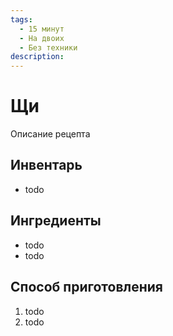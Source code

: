 ```yaml
---
tags:
  - 15 минут
  - На двоих
  - Без техники
description:
---
```

# Щи

Описание рецепта

## Инвентарь

- todo

## Ингредиенты

- todo
- todo

## Способ приготовления

1. todo
1. todo